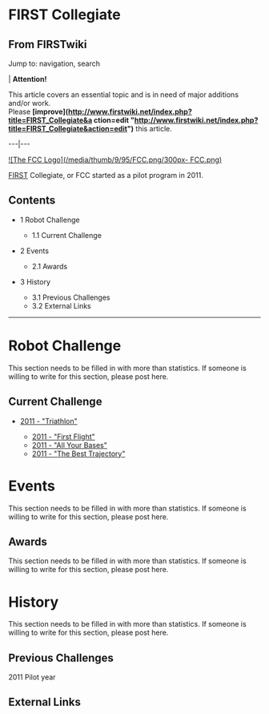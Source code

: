# FIRST Collegiate

## From FIRSTwiki

Jump to: navigation, search

| **Attention!**

This article covers an essential topic and is in need of major additions and/or work.<br>
Please **[improve](http://www.firstwiki.net/index.php?title=FIRST_Collegiate&a
ction=edit "http://www.firstwiki.net/index.php?title=FIRST_Collegiate&action=edit")** this article.

---|---

[![The FCC Logo](/media/thumb/9/95/FCC.png/300px-
FCC.png)](Image:FCC.png "The FCC Logo")

[FIRST](first) Collegiate, or FCC started as a pilot program in 2011.

## Contents

- 1 Robot Challenge

  - 1.1 Current Challenge

- 2 Events

  - 2.1 Awards

- 3 History

  - 3.1 Previous Challenges
  - 3.2 External Links

--------------------------------------------------------------------------------

# Robot Challenge

This section needs to be filled in with more than statistics. If someone is willing to write for this section, please post here.

## Current Challenge

- [2011 - "Triathlon"](/index.php?title=FCC_Challenge_2011&action=edit "FCC Challenge 2011")

  - [2011 - "First Flight"](/index.php?title=FCC_Challenge_2011&action=edit "FCC Challenge 2011")
  - [2011 - "All Your Bases"](/index.php?title=FCC_Challenge_2011&action=edit "FCC Challenge 2011")
  - [2011 - "The Best Trajectory"](/index.php?title=FCC_Challenge_2011&action=edit "FCC Challenge 2011")

# Events

This section needs to be filled in with more than statistics. If someone is willing to write for this section, please post here.

## Awards

This section needs to be filled in with more than statistics. If someone is willing to write for this section, please post here.

# History

This section needs to be filled in with more than statistics. If someone is willing to write for this section, please post here.

## Previous Challenges

2011 Pilot year

## External Links

